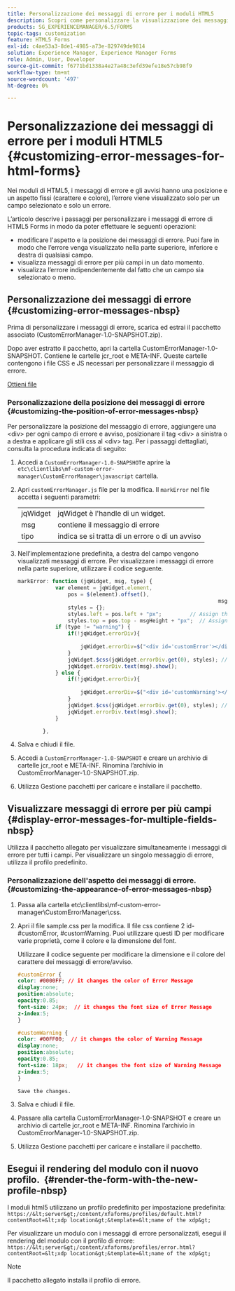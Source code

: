 ```yaml
---
title: Personalizzazione dei messaggi di errore per i moduli HTML5
description: Scopri come personalizzare la visualizzazione dei messaggi di errore per i moduli HTML5, incluso come modificarne la posizione e l’aspetto.
products: SG_EXPERIENCEMANAGER/6.5/FORMS
topic-tags: customization
feature: HTML5 Forms
exl-id: c4ae53a3-8de1-4985-a73e-829749de9814
solution: Experience Manager, Experience Manager Forms
role: Admin, User, Developer
source-git-commit: f6771bd1338a4e27a48c3efd39efe18e57cb98f9
workflow-type: tm+mt
source-wordcount: '497'
ht-degree: 0%

---
```


# Personalizzazione dei messaggi di errore per i moduli HTML5 {#customizing-error-messages-for-html-forms}

Nei moduli di HTML5, i messaggi di errore e gli avvisi hanno una posizione e un aspetto fissi (carattere e colore), l’errore viene visualizzato solo per un campo selezionato e solo un errore.

L’articolo descrive i passaggi per personalizzare i messaggi di errore di HTML5 Forms in modo da poter effettuare le seguenti operazioni:

* modificare l&#39;aspetto e la posizione dei messaggi di errore. Puoi fare in modo che l’errore venga visualizzato nella parte superiore, inferiore e destra di qualsiasi campo.
* visualizza messaggi di errore per più campi in un dato momento.
* visualizza l’errore indipendentemente dal fatto che un campo sia selezionato o meno.

## Personalizzazione dei messaggi di errore  {#customizing-error-messages-nbsp}

Prima di personalizzare i messaggi di errore, scarica ed estrai il pacchetto associato (CustomErrorManager-1.0-SNAPSHOT.zip).

Dopo aver estratto il pacchetto, apri la cartella CustomErrorManager-1.0-SNAPSHOT. Contiene le cartelle jcr_root e META-INF. Queste cartelle contengono i file CSS e JS necessari per personalizzare il messaggio di errore.

[Ottieni file](assets/customerrormanager-1.0-snapshot.zip)

### Personalizzazione della posizione dei messaggi di errore  {#customizing-the-position-of-error-messages-nbsp}

Per personalizzare la posizione del messaggio di errore, aggiungere una &lt;div> per ogni campo di errore e avviso, posizionare il tag &lt;div> a sinistra o a destra e applicare gli stili css al &lt;div> tag. Per i passaggi dettagliati, consulta la procedura indicata di seguito:

1. Accedi a `CustomErrorManager-1.0-SNAPSHOT`e aprire la `etc\clientlibs\mf-custom-error-manager\CustomErrorManager\javascript` cartella.
1. Apri `customErrorManager.js` file per la modifica. Il `markError` nel file accetta i seguenti parametri:

   |   |  |
   |---|---|
   | jqWidget | jqWidget è l&#39;handle di un widget. |
   | msg | contiene il messaggio di errore |
   | tipo | indica se si tratta di un errore o di un avviso |

1. Nell’implementazione predefinita, a destra del campo vengono visualizzati messaggi di errore. Per visualizzare i messaggi di errore nella parte superiore, utilizzare il codice seguente.

   ```javascript
   markError: function (jqWidget, msg, type) {
               var element = jqWidget.element,                                //Gives the div containing widget
                   pos = $(element).offset(),                          //Calculates the position of the div in the view port
                                                                   msgHeight = xfalib.view.util.TextMetrics.measureExtent(msg).height + 5;  //Calculating the height of the Error Message
                   styles = {};
                   styles.left = pos.left + "px";         // Assign the desired left position using pos.left. Here it is calculated for exact left of the field
                   styles.top = pos.top - msgHeight + "px";  // Assign the desired top position using pos.top. Here it is calculated for top of the field
               if (type != "warning") {
                   if(!jqWidget.errorDiv){
                                                                                   //Adding the warning div if it is not present already
                       jqWidget.errorDiv=$("<div id='customError'></div>").appendTo('body');
                   }
                   jqWidget.$css(jqWidget.errorDiv.get(0), styles); // Applying the styles to the warning div
                   jqWidget.errorDiv.text(msg).show();                     //Showing the warning message
               } else {
                   if(!jqWidget.errorDiv){
                                                                                   //Adding the error div if it is not present already
                       jqWidget.errorDiv=$("<div id='customWarning'></div>").appendTo('body');
                   }
                   jqWidget.$css(jqWidget.errorDiv.get(0), styles); // Applying the styles to the error div
                   jqWidget.errorDiv.text(msg).show();                     //Showing the warning message
               }
   
           },
   ```

1. Salva e chiudi il file.
1. Accedi a `CustomErrorManager-1.0-SNAPSHOT` e creare un archivio di cartelle jcr_root e META-INF. Rinomina l’archivio in CustomErrorManager-1.0-SNAPSHOT.zip.
1. Utilizza Gestione pacchetti per caricare e installare il pacchetto.

## Visualizzare messaggi di errore per più campi  {#display-error-messages-for-multiple-fields-nbsp}

Utilizza il pacchetto allegato per visualizzare simultaneamente i messaggi di errore per tutti i campi. Per visualizzare un singolo messaggio di errore, utilizza il profilo predefinito.

### Personalizzazione dell&#39;aspetto dei messaggi di errore.  {#customizing-the-appearance-of-error-messages-nbsp}

1. Passa alla cartella etc\clientlibs\mf-custom-error-manager\CustomErrorManager\css.

1. Apri il file sample.css per la modifica. Il file css contiene 2 id- #customError, #customWarning. Puoi utilizzare questi ID per modificare varie proprietà, come il colore e la dimensione del font.

   Utilizzare il codice seguente per modificare la dimensione e il colore del carattere dei messaggi di errore/avviso.

   ```css
   #customError {
   color: #0000FF; // it changes the color of Error Message
   display:none;
   position:absolute;
   opacity:0.85;
   font-size: 24px;  // it changes the font size of Error Message
   z-index:5;
   }
   
   #customWarning {
   color: #00FF00;  // it changes the color of Warning Message
   display:none;
   position:absolute;
   opacity:0.85;
   font-size: 18px;   // it changes the font size of Warning Message
   z-index:5;
   }
   
   Save the changes.
   ```

1. Salva e chiudi il file.
1. Passare alla cartella CustomErrorManager-1.0-SNAPSHOT e creare un archivio di cartelle jcr_root e META-INF. Rinomina l’archivio in CustomErrorManager-1.0-SNAPSHOT.zip.
1. Utilizza Gestione pacchetti per caricare e installare il pacchetto.

## Esegui il rendering del modulo con il nuovo profilo.  {#render-the-form-with-the-new-profile-nbsp}

I moduli html5 utilizzano un profilo predefinito per impostazione predefinita: `https://&lt;server&gt;/content/xfaforms/profiles/default.html?contentRoot=&lt;xdp location&gt;&template=&lt;name of the xdp&gt;`

Per visualizzare un modulo con i messaggi di errore personalizzati, esegui il rendering del modulo con il profilo di errore: `https://&lt;server&gt;/content/xfaforms/profiles/error.html?contentRoot=&lt;xdp location&gt;&template=&lt;name of the xdp&gt;`

>[!NOTE]
>
>Il pacchetto allegato installa il profilo di errore.
